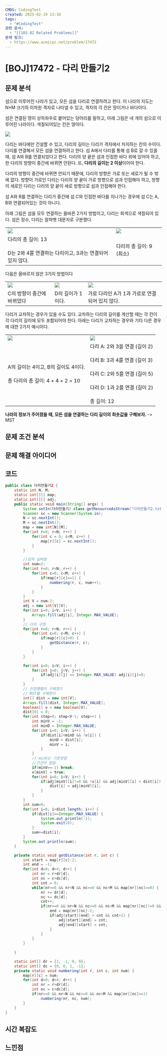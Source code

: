 ```yaml
---
CMDS: CodingTest
created: 2025-02-19 13:10
tags:
  - "#CodingTest"
관련 문서:
  - "[[103.02 Related Problems]]"
문제 링크:
  - https://www.acmicpc.net/problem/17472
---
```

# \[BOJ\]17472 - 다리 만들기2

## 문제 분석

섬으로 이루어진 나라가 있고, 모든 섬을 다리로 연결하려고 한다. 이 나라의 지도는 N×M 크기의 이차원 격자로 나타낼 수 있고, 격자의 각 칸은 땅이거나 바다이다.

섬은 연결된 땅이 상하좌우로 붙어있는 덩어리를 말하고, 아래 그림은 네 개의 섬으로 이루어진 나라이다. 색칠되어있는 칸은 땅이다.

![](https://upload.acmicpc.net/38cb578e-b289-4b72-841e-422a1458d617/-/preview/)

다리는 바다에만 건설할 수 있고, 다리의 길이는 다리가 격자에서 차지하는 칸의 수이다. 다리를 연결해서 모든 섬을 연결하려고 한다. 섬 A에서 다리를 통해 섬 B로 갈 수 있을 때, 섬 A와 B를 연결되었다고 한다. 다리의 양 끝은 섬과 인접한 바다 위에 있어야 하고, 한 다리의 방향이 중간에 바뀌면 안된다. 또, **다리의 길이는 2 이상**이어야 한다.

다리의 방향이 중간에 바뀌면 안되기 때문에, 다리의 방향은 가로 또는 세로가 될 수 밖에 없다. 방향이 가로인 다리는 다리의 양 끝이 가로 방향으로 섬과 인접해야 하고, 방향이 세로인 다리는 다리의 양 끝이 세로 방향으로 섬과 인접해야 한다.

섬 A와 B를 연결하는 다리가 중간에 섬 C와 인접한 바다를 지나가는 경우에 섬 C는 A, B와 연결되어있는 것이 아니다. 

아래 그림은 섬을 모두 연결하는 올바른 2가지 방법이고, 다리는 회색으로 색칠되어 있다. 섬은 정수, 다리는 알파벳 대문자로 구분했다.

|   |   |
|---|---|
|![](https://upload.acmicpc.net/41f71ecc-97b4-4351-b741-4b8336576246/-/preview/)|![](https://upload.acmicpc.net/3b158fdf-74ba-47d7-a224-9e5b753b8453/-/preview/)|
|다리의 총 길이: 13<br><br>D는 2와 4를 연결하는 다리이고, 3과는 연결되어 있지 않다.|다리의 총 길이: 9 (최소)|

다음은 올바르지 않은 3가지 방법이다

|   |   |   |
|---|---|---|
|![](https://upload.acmicpc.net/c7c663a1-4ebb-4c89-9a6a-4157513c1a30/-/preview/)|![](https://upload.acmicpc.net/390361f9-0647-4ff8-9709-7c1de26c0929/-/preview/)|![](https://upload.acmicpc.net/2a1d4415-0a0d-4508-8a14-1956fdf650ec/-/preview/)|
|C의 방향이 중간에 바뀌었다|D의 길이가 1이다.|가로 다리인 A가 1과 가로로 연결되어 있지 않다.|

다리가 교차하는 경우가 있을 수도 있다. 교차하는 다리의 길이를 계산할 때는 각 칸이 각 다리의 길이에 모두 포함되어야 한다. 아래는 다리가 교차하는 경우와 기타 다른 경우에 대한 2가지 예시이다.

|   |   |
|---|---|
|![](https://upload.acmicpc.net/b6f340e2-8248-4385-9a6a-546e7a2648e4/-/preview/)|![](https://upload.acmicpc.net/dd98ec33-6796-455d-a612-8db31a9806f0/-/preview/)|
|A의 길이는 4이고, B의 길이도 4이다.<br><br>총 다리의 총 길이: 4 + 4 + 2 = 10|다리 A: 2와 3을 연결 (길이 2)<br><br>다리 B: 3과 4를 연결 (길이 3)<br><br>다리 C: 2와 5를 연결 (길이 5)<br><br>다리 D: 1과 2를 연결 (길이 2)<br><br>총 길이: 12|

**나라의 정보가 주어졌을 때, 모든 섬을 연결하는 다리 길이의 최솟값을 구해보자.** -> MST
## 문제 조건 분석


## 문제 해결 아이디어


## 코드
```java
public class 다리만들기2 {
	static int N, M;
	static int[][] map;
	static int[][] adj;
	public static void main(String[] args) {
		System.setIn(다리만들기2.class.getResourceAsStream("다리만들기2.txt"));
		Scanner sc = new Scanner(System.in);
		N = sc.nextInt();
		M = sc.nextInt();
		map = new int[N][M];
		for(int r=0; r<N; r++) {
			for(int c = 0; c<M; c++) {
				map[r][c] = sc.nextInt();
			}
		}

		//섬의 넘버링
		int num=2;
		for(int r=0; r<N; r++) {
			for(int c=0; c<M; c++) {
				if(map[r][c]==1) {
					numbering(r, c, num++);
				}
			}
		}
		int V = num-2;
		adj = new int[V][V];
		for(int i=0; i<V; i++) {
			Arrays.fill(adj[i], Integer.MAX_VALUE);
		}
		// 다리 구현
		for(int r=0; r<N; r++) {
			for(int c=0; c<M; c++) {
				if(map[r][c]>0) {
					getDistance(r, c);
				}
			}
		}

		for(int i=0; i<V; i++) {
			for(int j=0; j<V; j++) {
				if(adj[i][j] == Integer.MAX_VALUE) adj[i][j]=0;
			}
		}
		// 인접행렬이 구해졌다
		// MST를 구해본다
		int[] dist = new int[V];
		Arrays.fill(dist, Integer.MAX_VALUE);
		boolean[] v = new boolean[V];
		dist[0] = 0;
		for(int step=0; step<V-1; step++) {
			int minV = -1;
			int minD = Integer.MAX_VALUE;
			for(int i=0; i<V; i++) {
				if(dist[i]<minD && !v[i]) {
					minD = dist[i];
					minV = i;
				}
			}
			// minV는 기준정점
			//간선이 없음
			if(minV==-1) break;
			v[minV] = true;
			for(int i=0; i<V; i++) {
				if(adj[minV][i]!=0 && !v[i] && adj[minV][i] < dist[i]) {
					dist[i] = adj[minV][i];
				}
			}
		}
		int sum=0;
		for(int i=0; i<dist.length; i++) {
			if(dist[i]==Integer.MAX_VALUE) {
				System.out.println(-1);
				System.exit(0);
			}
			sum+=dist[i];
		}
		System.out.println(sum);
	}

	private static void getDistance(int r, int c) {
		int start = map[r][c]-2;
		int end = -1;
		for(int d=0; d<4; d++) {
			int nr = r+dr[d];
			int nc = c+dc[d];
			int cnt = 0;
			while(nr>=0 && nr<N && nc>=0 && nc<M && map[nr][nc]==0) {
				nr += dr[d];
				nc += dc[d];
				cnt++;
				if(nr>=0 && nr<N && nc>=0 && nc<M && map[nr][nc]!=0 && map[r][c]!=map[nr][nc]) {
					end = map[nr][nc]-2;
					if(adj[start][end] > cnt && cnt>1) {
						adj[start][end] = cnt;
						adj[end][start] = cnt;
					}
				}
			}
		}
		
	}

	static int[] dr = {1, -1, 0, 0};
	static int[] dc = {0, 0, 1, -1};
	private static void numbering(int r, int c, int num) {
		map[r][c] = num;
		for(int d=0; d<4; d++) {
			int nr = r+dr[d];
			int nc = c+dc[d];
			if(nr>=0 && nr<N && nc>=0 && nc<M && map[nr][nc]==1)
				numbering(nr, nc, num);
		}
	}
}
```

## 시간 복잡도


## 느낀점
